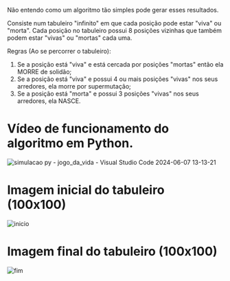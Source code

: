 Não entendo como um algoritmo tão simples pode gerar esses resultados. 

Consiste num tabuleiro "infinito" em que cada posição pode estar "viva" ou "morta". 
Cada posição no tabuleiro possui 8 posições vizinhas que também podem estar "vivas" ou "mortas" cada uma.

Regras (Ao se percorrer o tabuleiro):

1) Se a posição está "viva" e está cercada por posições "mortas" então ela MORRE de solidão;
2) Se a posição está "viva" e possui 4 ou mais posições "vivas" nos seus arredores, ela morre por supermutação;
3) Se a posição está "morta" e possui 3 posições "vivas" nos seus arredores, ela NASCE.

<h1>Vídeo de funcionamento do algoritmo em Python.</h1>

![simulacao py - jogo_da_vida - Visual Studio Code 2024-06-07 13-13-21](https://github.com/gabrielportelaime/jogo_da_vida/assets/90880142/162fa6bd-a271-4f1b-8f6b-2bda03678cba)

<h1>Imagem inicial do tabuleiro (100x100)</h1>

![inicio](https://github.com/gabrielportelaime/jogo_da_vida/assets/90880142/382daec2-010d-41ba-a49c-2aafd703874f)

<h1>Imagem final do tabuleiro (100x100)</h1>

![fim](https://github.com/gabrielportelaime/jogo_da_vida/assets/90880142/de73e5c1-62e9-4879-910c-f4d67dfe3e77)

